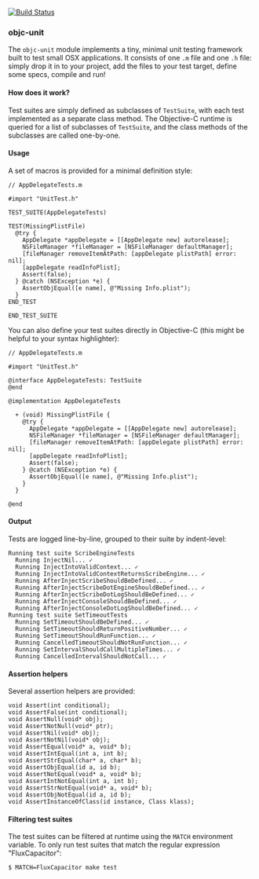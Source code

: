 [![Build Status](https://travis-ci.org/scribe-src/objc-unit.svg?branch=master)](https://travis-ci.org/scribe-src/objc-unit)

### objc-unit

The `objc-unit` module implements a tiny, minimal unit testing framework built to test small OSX applications. It consists of one `.m` file and one `.h` file: simply drop it in to your project, add the files to your test target, define some specs, compile and run!

#### How does it work?

Test suites are simply defined as subclasses of `TestSuite`, with each test implemented as a separate class method. The Objective-C runtime is queried for a list of subclasses of `TestSuite`, and the class methods of the subclasses are called one-by-one.

#### Usage

A set of macros is provided for a minimal definition style:

    // AppDelegateTests.m

    #import "UnitTest.h"

    TEST_SUITE(AppDelegateTests)

    TEST(MissingPlistFile)
      @try {
        AppDelegate *appDelegate = [[AppDelegate new] autorelease];
        NSFileManager *fileManager = [NSFileManager defaultManager];
        [fileManager removeItemAtPath: [appDelegate plistPath] error: nil];
        [appDelegate readInfoPlist];
        Assert(false);
      } @catch (NSException *e) {
        AssertObjEqual([e name], @"Missing Info.plist");
      }
    END_TEST

    END_TEST_SUITE

You can also define your test suites directly in Objective-C (this might be helpful to your syntax highlighter):

    // AppDelegateTests.m

    #import "UnitTest.h"

    @interface AppDelegateTests: TestSuite
    @end

    @implementation AppDelegateTests

      + (void) MissingPlistFile {
        @try {
          AppDelegate *appDelegate = [[AppDelegate new] autorelease];
          NSFileManager *fileManager = [NSFileManager defaultManager];
          [fileManager removeItemAtPath: [appDelegate plistPath] error: nil];
          [appDelegate readInfoPlist];
          Assert(false);
        } @catch (NSException *e) {
          AssertObjEqual([e name], @"Missing Info.plist");
        }
      }

    @end

#### Output

Tests are logged line-by-line, grouped to their suite by indent-level:

    Running test suite ScribeEngineTests
      Running InjectNil... ✓
      Running InjectIntoValidContext... ✓
      Running InjectIntoValidContextReturnsScribeEngine... ✓
      Running AfterInjectScribeShouldBeDefined... ✓
      Running AfterInjectScribeDotEngineShouldBeDefined... ✓
      Running AfterInjectScribeDotLogShouldBeDefined... ✓
      Running AfterInjectConsoleShouldBeDefined... ✓
      Running AfterInjectConsoleDotLogShouldBeDefined... ✓
    Running test suite SetTimeoutTests
      Running SetTimeoutShouldBeDefined... ✓
      Running SetTimeoutShouldReturnPositiveNumber... ✓
      Running SetTimeoutShouldRunFunction... ✓
      Running CancelledTimeoutShouldNotRunFunction... ✓
      Running SetIntervalShouldCallMultipleTimes... ✓
      Running CancelledIntervalShouldNotCall... ✓

#### Assertion helpers

Several assertion helpers are provided:

    void Assert(int conditional);
    void AssertFalse(int conditional);
    void AssertNull(void* obj);
    void AssertNotNull(void* ptr);
    void AssertNil(void* obj);
    void AssertNotNil(void* obj);
    void AssertEqual(void* a, void* b);
    void AssertIntEqual(int a, int b);
    void AssertStrEqual(char* a, char* b);
    void AssertObjEqual(id a, id b);
    void AssertNotEqual(void* a, void* b);
    void AssertIntNotEqual(int a, int b);
    void AssertStrNotEqual(void* a, void* b);
    void AssertObjNotEqual(id a, id b);
    void AssertInstanceOfClass(id instance, Class klass);

#### Filtering test suites

The test suites can be filtered at runtime using the `MATCH` environment variable. To only run test suites that match the regular expression "FluxCapacitor":

    $ MATCH=FluxCapacitor make test
